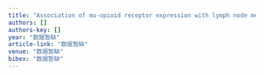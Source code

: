 ```yaml
---
title: "Association of mu-opioid receptor expression with lymph node metastasis in esophageal squamous cell carcinoma"
authors: []
authors-key: []
year: "数据暂缺"
article-link: "数据暂缺"
venue: "数据暂缺"
bibex: "数据暂缺"
---
```

